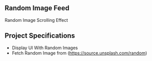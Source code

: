 ## Random Image Feed

Random Image Scrolling Effect

## Project Specifications

- Display UI With Random Images
- Fetch Random Image from (https://source.unsplash.com/random)
